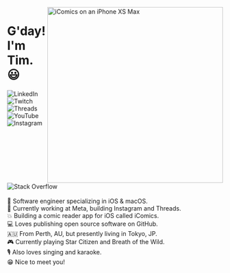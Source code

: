 <img src="https://github.com/TimOliver/TimOliver/raw/main/header.png" width="410" alt="iComics on an iPhone XS Max" align="right" />

<div id="toc">
  <ul style="list-style: none">
    <summary>
      <h1>G'day! I'm Tim. 😃</h1>
    </summary>
    <div>
    <a href="https://www.linkedin.com/in/timoliver-au/">
    <img src="https://img.shields.io/badge/-LinkedIn-%233781da" alt="LinkedIn"/></a> 
    <a href="https://www.twitch.com/timXD">
    <img src="https://img.shields.io/badge/-Twitch-%23BF40BF" alt="Twitch"/></a> 
    <a href="https://www.threads.net/@timoliver">
    <img src="https://img.shields.io/badge/-Threads-%23444" alt="Threads" /></a> 
    <a href="https://www.youtube.com/timXD">
    <img src="https://img.shields.io/badge/-YouTube-%23FF0000" alt="YouTube" /></a> 
    <a href="https://www.instagram.com/timoliver">
    <img src="https://img.shields.io/badge/-Instagram-%23eb13a5" alt="Instagram" /></a> 
    <a href="https://stackoverflow.com/users/599344/tim">
    <img src="https://img.shields.io/badge/-Stack%20Overflow-%23f48024" alt="Stack Overflow" /></a> 
    </div>

<br>
<li>📱 Software engineer specializing in <a href="https://www.apple.com/ios/">iOS</a> & <a href="https://www.apple.com/macos/">macOS</a>.</li>
<li> 📸 Currently working at <a href="https://meta.com">Meta</a>, building Instagram and Threads.</li>
<li>💥 Building a comic reader app for iOS called <a href="https://icomics.co">iComics</a>.</li>
<li>💻 Loves publishing <a href="https://github.com/TimOliver?tab=repositories&type=source">open source software on GitHub</a>.</li>
<li>🇦🇺 From <a href="https://www.australia.com/en/places/perth-and-surrounds/guide-to-perth.html">Perth, AU</a>, but presently living in <a href="https://www.gotokyo.org/en/index.html">Tokyo, JP</a>.</li>
<li>🎮 Currently playing Star Citizen and Breath of the Wild.</li>
<li>🎙️ Also loves singing and karaoke.</li>
<li>😁 Nice to meet you!</li>
  </ul>
</div>


<br/>


